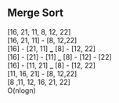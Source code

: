 ## Merge Sort
[16, 21, 11, 8, 12, 22]\
[16, 21, 11]  -  [8, 12,22]\
[16]  - [21, 11]  **_** [8] - [12, 22]\
[16] - [21] - [11]  **_** [8] - [12] - [22]\
[16]  - [11, 21]  **_** [8] - [12, 22]\
[11, 16, 21]  -  [8, 12,22]\
[8 ,11, 12, 16, 21, 22]\
O(nlogn)
